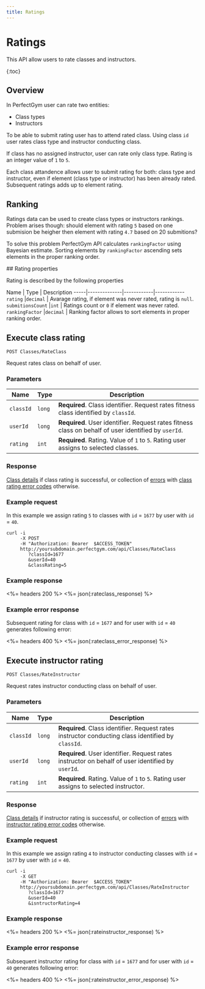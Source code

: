 ```yaml
---
title: Ratings
---
```


# Ratings

This API allow users to rate classes and instructors.

{:toc}


## Overview

In PerfectGym user can rate two entities:
- Class types
- Instructors

To be able to submit rating user has to attend rated class. Using class `id` user rates
class type and instructor conducting class.

If class has no assigned instructor, user can rate only class type. 
Rating is an integer value of `1` to `5`.

Each class attandence allows user to submit rating for both: class type and instructor, 
even if element (class type or instructor) has been already rated. 
Subsequent ratings adds up to element rating.


## Ranking

Ratings data can be used to create class types or instructors rankings. Problem arises though: 
should element with rating `5` based on one submision be heigher then element with rating `4.7`
based on 20 submitions?

To solve this problem PerfectGym API calculates `rankingFactor` using Bayesian estimate. Sorting
elements by `rankingFactor` ascending sets elements in the proper ranking order.


##<a name="properties"></a> Rating properties

Rating is described by the following properties

Name         		| Type       | Description
-----|--------------|------------|------------
`rating`    		|`decimal`   | Avarage rating, if element was never rated, rating is `null`.
`submitionsCount`  	|`int`       | Ratings count or `0` if element was never rated.
`rankingFactor` 	|`decimal`   | Ranking factor allows to sort elements in proper ranking order.



## Execute class rating

    POST Classes/RateClass

Request rates class on behalf of user.


### Parameters

Name         | Type       | Description
-------------|------------|-----------------------
`classId`    |`long`      | **Required**. Class identifier. Request rates fitness class identified by `classId`.
`userId`     |`long`      | **Required**. User identifier.  Request rates fitness class on behalf of user identified by `userId`.
`rating`     |`int`       | **Required**. Rating. Value of `1` to `5`. Rating user assigns to selected classes.


### Response

[Class details][UserClassProperties] if class rating is successful, or collection of [errors][Error] 
with [class rating error codes][ClassRatingErrorCode] otherwise.


### Example request

In this example we assign rating `5` to classes with `id` = `1677` by user with `id` = `40`.

``` command-line
curl -i 
     -X POST 
     -H "Authorization: Bearer  $ACCESS_TOKEN"  
     http://yoursubdomain.perfectgym.com/api/Classes/RateClass
        ?classId=1677
     	&userId=40
        &classRating=5
```


### Example response

<%= headers 200 %>
<%= json(:rateclass_response) %>


### Example error response

Subsequent rating for class with `id` = `1677` and for user with `id` = `40` generates following error:

<%= headers 400 %>
<%= json(:rateclass_error_response) %>



## Execute instructor rating

    POST Classes/RateInstructor

Request rates instructor conducting class on behalf of user.


### Parameters

Name         | Type       | Description
-------------|------------|------------------------
`classId`    |`long`      | **Required**. Class identifier. Request rates instructor conducting class identified by `classId`.
`userId`     |`long`      | **Required**. User identifier.  Request rates instructor on behalf of user identified by `userId`.
`rating`     |`int`       | **Required**. Rating. Value of `1` to `5`. Rating user assigns to selected instructor.


### Response

[Class details][UserClassProperties] if instructor rating is successful, or collection of [errors][Error] 
with [instructor rating error codes][InstructorRatingErrorCode] otherwise.


### Example request

In this example we assign rating `4` to instructor conducting classes with `id` = `1677` by user with `id` = `40`.

``` command-line
curl -i 
     -X GET 
     -H "Authorization: Bearer  $ACCESS_TOKEN"  
     http://yoursubdomain.perfectgym.com/api/Classes/RateInstructor
        ?classId=1677
        &userId=40
        &isntructorRating=4
```


### Example response

<%= headers 200 %>
<%= json(:rateinstructor_response) %>


### Example error response

Subsequent instructor rating for class with `id` = `1677` and for user with `id` = `40` generates following error:

<%= headers 400 %>
<%= json(:rateinstructor_error_response) %>


[Error]: /appendix/datatypes/error
[UserClassProperties]: /api/classes/userclasses#properties
[ClassRatingErrorCode]: /appendix/errorcodes/classratingerrorcode
[InstructorRatingErrorCode]: /appendix/errorcodes/instructorratingerrorcode



